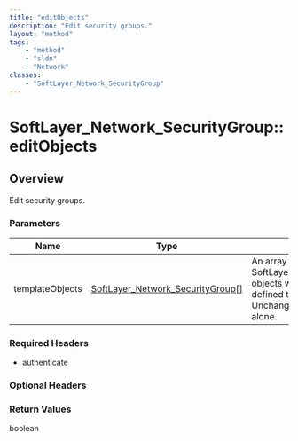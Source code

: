 ```yaml
---
title: "editObjects"
description: "Edit security groups."
layout: "method"
tags:
    - "method"
    - "sldn"
    - "Network"
classes:
    - "SoftLayer_Network_SecurityGroup"
---
```

# SoftLayer_Network_SecurityGroup::editObjects
## Overview 
Edit security groups.

### Parameters 
|Name | Type | Description |
| --- | --- | --- |
|templateObjects| <a href='/reference/datatypes/SoftLayer_Network_SecurityGroup'>SoftLayer_Network_SecurityGroup[] </a>| An array of skeleton SoftLayer_Network_SecurityGroup objects with only the properties defined that you wish to change. Unchanged properties are left alone.|


### Required Headers
* authenticate

### Optional Headers

### Return Values
boolean

